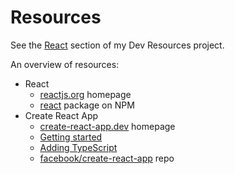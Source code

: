 # Resources

See the [React][] section of my Dev Resources project.

[React]: https://samuelrajasingh.github.io/dev-resources/resources/javascript/packages/react/

An overview of resources:

- React
    - [reactjs.org](https://reactjs.org/) homepage
    - [react](https://www.npmjs.com/package/react) package on NPM
- Create React App
    - [create-react-app.dev](https://create-react-app.dev/) homepage
    - [Getting started](https://create-react-app.dev/docs/getting-started/)
    - [Adding TypeScript](https://create-react-app.dev/docs/adding-typescript/)
    - [facebook/create-react-app](https://github.com/facebook/create-react-app) repo
